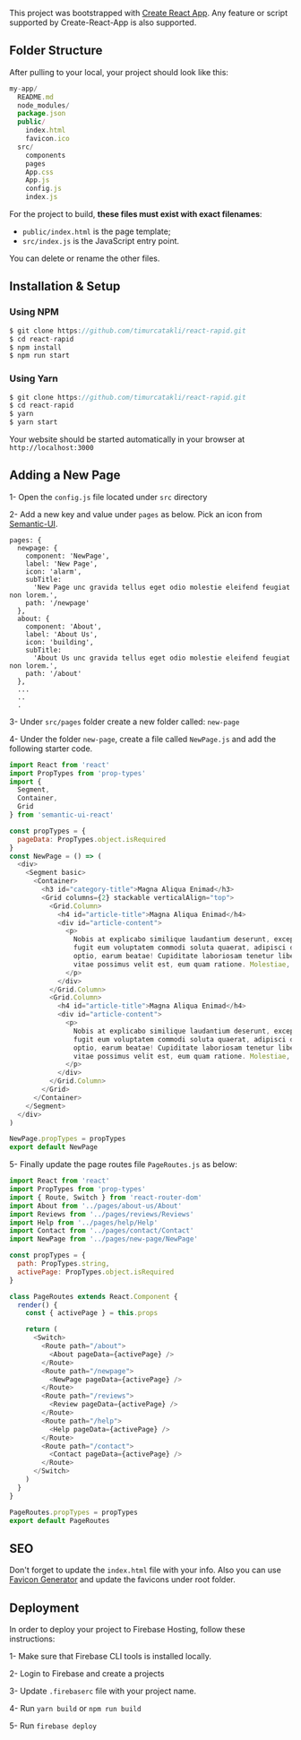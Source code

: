 This project was bootstrapped with [Create React App](https://github.com/facebookincubator/create-react-app). Any feature or script supported by Create-React-App is also supported.

## Folder Structure

After pulling to your local, your project should look like this:

```js
my-app/
  README.md
  node_modules/
  package.json
  public/
    index.html
    favicon.ico
  src/
    components
    pages
    App.css
    App.js
    config.js
    index.js
```

For the project to build, **these files must exist with exact filenames**:

* `public/index.html` is the page template;
* `src/index.js` is the JavaScript entry point.

You can delete or rename the other files.

## Installation & Setup

### Using NPM
```js
$ git clone https://github.com/timurcatakli/react-rapid.git
$ cd react-rapid
$ npm install
$ npm run start
```

### Using Yarn
```js
$ git clone https://github.com/timurcatakli/react-rapid.git
$ cd react-rapid
$ yarn
$ yarn start
```
Your website should be started automatically in your browser at `http://localhost:3000`

## Adding a New Page
1- Open the `config.js` file located under `src` directory

2- Add a new key and value under `pages` as below. Pick an icon from [Semantic-UI](https://react.semantic-ui.com/elements/icon).

```
pages: {
  newpage: {
    component: 'NewPage',
    label: 'New Page',
    icon: 'alarm',
    subTitle:
      'New Page unc gravida tellus eget odio molestie eleifend feugiat non lorem.',
    path: '/newpage'
  },
  about: {
    component: 'About',
    label: 'About Us',
    icon: 'building',
    subTitle:
      'About Us unc gravida tellus eget odio molestie eleifend feugiat non lorem.',
    path: '/about'
  },
  ...
  ..
  .
```
3- Under `src/pages` folder create a new folder called: `new-page`

4- Under the folder `new-page`, create a file called `NewPage.js` and add the following starter code.

```js
import React from 'react'
import PropTypes from 'prop-types'
import {
  Segment,
  Container,
  Grid
} from 'semantic-ui-react'

const propTypes = {
  pageData: PropTypes.object.isRequired
}
const NewPage = () => (
  <div>
    <Segment basic>
      <Container>
        <h3 id="category-title">Magna Aliqua Enimad</h3>
        <Grid columns={2} stackable verticalAlign="top">
          <Grid.Column>
            <h4 id="article-title">Magna Aliqua Enimad</h4>
            <div id="article-content">
              <p>
                Nobis at explicabo similique laudantium deserunt, excepturi
                fugit eum voluptatem commodi soluta quaerat, adipisci ducimus
                optio, earum beatae! Cupiditate laboriosam tenetur libero at
                vitae possimus velit est, eum quam ratione. Molestiae, veniam.
              </p>
            </div>
          </Grid.Column>
          <Grid.Column>
            <h4 id="article-title">Magna Aliqua Enimad</h4>
            <div id="article-content">
              <p>
                Nobis at explicabo similique laudantium deserunt, excepturi
                fugit eum voluptatem commodi soluta quaerat, adipisci ducimus
                optio, earum beatae! Cupiditate laboriosam tenetur libero at
                vitae possimus velit est, eum quam ratione. Molestiae, veniam.
              </p>
            </div>
          </Grid.Column>
        </Grid>
      </Container>
    </Segment>
  </div>
)

NewPage.propTypes = propTypes
export default NewPage

```
5- Finally update the page routes file `PageRoutes.js` as below:

```js
import React from 'react'
import PropTypes from 'prop-types'
import { Route, Switch } from 'react-router-dom'
import About from '../pages/about-us/About'
import Reviews from '../pages/reviews/Reviews'
import Help from '../pages/help/Help'
import Contact from '../pages/contact/Contact'
import NewPage from '../pages/new-page/NewPage'

const propTypes = {
  path: PropTypes.string,
  activePage: PropTypes.object.isRequired
}

class PageRoutes extends React.Component {
  render() {
    const { activePage } = this.props

    return (
      <Switch>
        <Route path="/about">
          <About pageData={activePage} />
        </Route>
        <Route path="/newpage">
          <NewPage pageData={activePage} />
        </Route>
        <Route path="/reviews">
          <Review pageData={activePage} />
        </Route>
        <Route path="/help">
          <Help pageData={activePage} />
        </Route>
        <Route path="/contact">
          <Contact pageData={activePage} />
        </Route>
      </Switch>
    )
  }
}

PageRoutes.propTypes = propTypes
export default PageRoutes
```

## SEO
Don't forget to update the `index.html` file with your info. Also you can use [Favicon Generator](https://realfavicongenerator.net) and update the favicons under root folder.

## Deployment
In order to deploy your project to Firebase Hosting, follow these instructions:

1- Make sure that Firebase CLI tools is installed locally.

2- Login to Firebase and create a projects

3- Update `.firebaserc` file with your project name.

4- Run `yarn build` or `npm run build`

5- Run `firebase deploy`